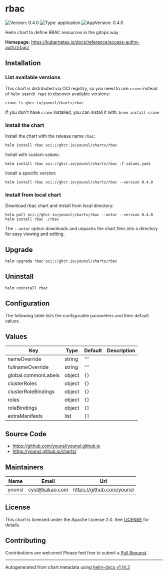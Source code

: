 # rbac

![Version: 0.4.0](https://img.shields.io/badge/Version-0.4.0-informational?style=flat-square) ![Type: application](https://img.shields.io/badge/Type-application-informational?style=flat-square) ![AppVersion: 0.4.0](https://img.shields.io/badge/AppVersion-0.4.0-informational?style=flat-square)

Helm chart to define RBAC resources in the gitops way

**Homepage:** <https://kubernetes.io/docs/reference/access-authn-authz/rbac/>

## Installation

### List available versions

This chart is distributed via OCI registry, so you need to use `crane` instead of `helm search repo` to discover available versions:

```console
crane ls ghcr.io/younsl/charts/rbac
```

If you don't have `crane` installed, you can install it with: `brew install crane`

### Install the chart

Install the chart with the release name `rbac`:

```console
helm install rbac oci://ghcr.io/younsl/charts/rbac
```

Install with custom values:

```console
helm install rbac oci://ghcr.io/younsl/charts/rbac -f values.yaml
```

Install a specific version:

```console
helm install rbac oci://ghcr.io/younsl/charts/rbac --version 0.4.0
```

### Install from local chart

Download rbac chart and install from local directory:

```console
helm pull oci://ghcr.io/younsl/charts/rbac --untar --version 0.4.0
helm install rbac ./rbac
```

The `--untar` option downloads and unpacks the chart files into a directory for easy viewing and editing.

## Upgrade

```console
helm upgrade rbac oci://ghcr.io/younsl/charts/rbac
```

## Uninstall

```console
helm uninstall rbac
```

## Configuration

The following table lists the configurable parameters and their default values.

## Values

| Key | Type | Default | Description |
|-----|------|---------|-------------|
| nameOverride | string | `""` |  |
| fullnameOverride | string | `""` |  |
| global.commonLabels | object | `{}` |  |
| clusterRoles | object | `{}` |  |
| clusterRoleBindings | object | `{}` |  |
| roles | object | `{}` |  |
| roleBindings | object | `{}` |  |
| extraManifests | list | `[]` |  |

## Source Code

* <https://github.com/younsl/younsl.github.io>
* <https://younsl.github.io/charts/>

## Maintainers

| Name | Email | Url |
| ---- | ------ | --- |
| younsl | <cysl@kakao.com> | <https://github.com/younsl> |

## License

This chart is licensed under the Apache License 2.0. See [LICENSE](https://github.com/younsl/younsl.github.io/blob/main/LICENSE) for details.

## Contributing

Contributions are welcome! Please feel free to submit a [Pull Request](https://github.com/younsl/younsl.github.io/pulls).

----------------------------------------------
Autogenerated from chart metadata using [helm-docs v1.14.2](https://github.com/norwoodj/helm-docs/releases/v1.14.2)
